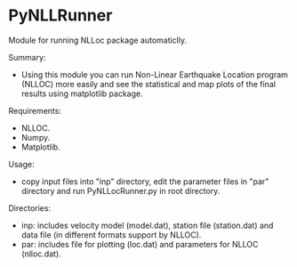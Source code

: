 # PyNLLRunner
Module for running NLLoc package automaticlly.

Summary:
- Using this module you can run Non-Linear Earthquake Location program (NLLOC) more easily and see the statistical and map plots of the final results using matplotlib package.

Requirements:
- NLLOC.
- Numpy.
- Matplotlib.

Usage:
- copy input files into "inp" directory, edit the parameter files in "par" directory and run PyNLLocRunner.py in root directory.

Directories:
- inp: includes velocity model (model.dat), station file (station.dat) and data file (in different formats support by NLLOC).
- par: includes file for plotting (loc.dat) and parameters for NLLOC (nlloc.dat).
